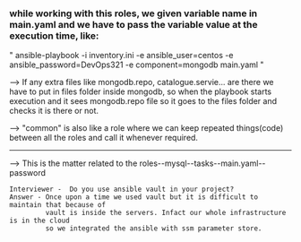### while working with this roles, we given variable name in main.yaml and we have to pass the variable value at the execution time, like:

" ansible-playbook -i inventory.ini -e ansible_user=centos -e ansible_password=DevOps321 -e component=mongodb main.yaml "

--> If any extra files like mongodb.repo, catalogue.servie... are there we have to put in files folder inside mongodb, so when the playbook starts execution and it sees mongodb.repo file so it goes to the files folder and checks it is there or not. 

--> "common" is also like a role where we can keep repeated things(code) between all the roles and call it whenever required. 

--------------------------------------------------------------------------------------------
--> This is the matter related to the roles--mysql--tasks--main.yaml--password

    Interviewer -  Do you use ansible vault in your project?
    Answer - Once upon a time we used vault but it is difficult to maintain that because of 
             vault is inside the servers. Infact our whole infrastructure is in the cloud 
             so we integrated the ansible with ssm parameter store. 